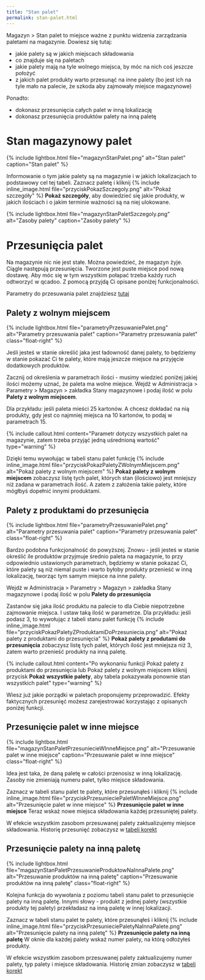 ```yaml
---
title: "Stan palet"
permalink: stan-palet.html
---
```


Magazyn > Stan palet to miejsce ważne z punktu widzenia zarządzania paletami na magazynie. Dowiesz się tutaj:
- jakie palety są w jakich miejscach składowania
- co znajduje się na paletach
- jakie palety mają na tyle wolnego miejsca, by móc na nich coś jeszcze położyć
- z jakich palet produkty warto przesunąć na inne palety (bo jest ich na tyle mało na palecie, że szkoda aby zajmowały miejsce magazynowe)

Ponadto:
- dokonasz przesunięcia całych palet w inną lokalizację
- dokonasz przesunięcia produktów palety na inną paletę

# Stan magazynowy palet

{% include lightbox.html file="magazynStanPalet.png" alt="Stan palet" caption="Stan palet" %}

Informowanie o tym jakie palety są na magazynie i w jakich lokalizacjach to podstawowy cel tej tabeli. Zaznacz paletę i kliknij {% include inline_image.html file="przyciskPokazSzczegoly.png" alt="Pokaż szczegóły" %} **Pokaż szczegóły**, aby dowiedzieć się jakie produkty, w jakich ilościach i o jakim terminie ważności są na niej ulokowane.

{% include lightbox.html file="magazynStanPaletSzczegoly.png" alt="Zasoby palety" caption="Zasoby palety" %}

# Przesunięcia palet

Na magazynie nic nie jest stałe. Można powiedzieć, że magazyn żyje. Ciągle następują przesunięcia. Tworzone jest puste miejsce pod nową dostawę. Aby móc się w tym wszystkim połapać trzeba każdy ruch odtworzyć w qcadoo. Z pomocą przyjdą Ci opisane poniżej funkcjonalności.

Parametry do przesuwania palet znajdziesz [tutaj](/parametry-magazyn#parametry-stanu-magazynowego)

## Palety z wolnym miejscem

{% include lightbox.html file="parametryPrzesuwaniePalet.png" alt="Parametry przesuwania palet" caption="Parametry przesuwania palet" class="float-right" %}

Jeśli jesteś w stanie określić jaka jest ładowność danej palety, to będziemy w stanie pokazać Ci te palety, które mają jeszcze miejsce na przyjęcie dodatkowych produktów.

Zacznij od określenia w parametrach ilości - musimy wiedzieć poniżej jakiej ilości możemy uznać, że paleta ma wolne miejsce. 
Wejdź w Administracja > Parametry > Magazyn > zakładka Stany magazynowe i podaj ilość w polu **Palety z wolnym miejscem**.

Dla przykładu: jeśli paleta mieści 25 kartonów. A chcesz dokładać na nią produkty, gdy jest co najmniej miejsca na 10 kartonów, to podaj w parametrach 15. 

{% include callout.html content="Parametr dotyczy wszystkich palet na magazynie, zatem trzeba przyjąć jedną uśrednioną wartość" type="warning" %}

Dzięki temu wywołując w tabeli stanu palet funkcję {% include inline_image.html file="przyciskPokazPaletyZWolnymMiejscem.png" alt="Pokaż palety z wolnym miejscem" %} **Pokaż palety z wolnym miejscem** zobaczysz listę tych palet, których stan (ilościowo) jest mniejszy niż zadana w parametrach ilość. A zatem z założenia takie palety, które mógłbyś dopełnić innymi produktami.


## Palety z produktami do przesunięcia

{% include lightbox.html file="parametryPrzesuwaniePalet.png" alt="Parametry przesuwania palet" caption="Parametry przesuwania palet" class="float-right" %}

Bardzo podobna funkcjonalność do powyższej. Znowu - jeśli jesteś w stanie określić ile produktów przyjmuje średnio paleta na magazynie, to przy odpowiednio ustawionych parametrach, będziemy w stanie pokazać Ci, które palety są niż niemal puste i warto byłoby produkty przenieść w inną lokalizację, tworząc tym samym miejsce na inne palety.

Wejdź w Administracja > Parametry > Magazyn > zakładka Stany magazynowe i podaj ilość w polu **Palety do przesunięcia**

Zastanów się jaka ilość produktu na palecie to dla Ciebie niepotrzebne zajmowanie miejsca. I ustaw taką ilość w parametrze. Dla przykładu: jeśli podasz 3, to wywołując z tabeli stanu palet funkcję {% include inline_image.html file="przyciskPokazPaletyZProduktamiDoPrzesuniecia.png" alt="Pokaż palety z produktami do przesunięcia" %} **Pokaż palety z produtami do przesunięcia** zobaczysz listę tych palet, których ilość jest mniejsza niż 3, zatem warto przenieść produkty na inną paletę.

{% include callout.html content="Po wykonaniu funkcji Pokaż palety z produktami do przesunięcia lub Pokaż palety z wolnym miejscem kliknij przycisk **Pokaż wszystkie palety**, aby tabela pokazywała ponownie stan wszystkich palet" type="warning" %}

Wiesz już jakie porządki w paletach proponujemy przeprowadzić. Efekty faktycznych przesunięć możesz zarejestrować korzystając z opisanych poniżej funkcji.

## Przesunięcie palet w inne miejsce

{% include lightbox.html file="magazynStanPaletPrzesuniecieWInneMiejsce.png" alt="Przesuwanie palet w inne miejsce" caption="Przesuwanie palet w inne miejsce" class="float-right" %}

Idea jest taka, że daną paletę w całości przenosisz w inną lokalizację. Zasoby nie zmieniają numeru palet, tylko miejsce składowania.

Zaznacz w tabeli stanu palet te palety, które przesunąłeś i kliknij {% include inline_image.html file="przyciskPrzesunieciePaletWInneMiejsce.png" alt="Przesunięcie palet w inne miejsce" %} **Przesunięcie palet w inne miejsce**
Teraz wskaż nowe miejsca składowania każdej przesuniętej palety.

W efekcie wszystkim zasobom przesuwanej palety zaktualizujemy miejsce składowania. Historię przesunięć zobaczysz w [tabeli korekt](/korekty)

## Przesunięcie palety na inną paletę

{% include lightbox.html file="magazynStanPaletPrzesuwanieProduktowNaInnaPalete.png" alt="Przesuwanie produktów na inną paletę" caption="Przesuwanie produktów na inną paletę" class="float-right" %}

Kolejna funkcja do wywołania z poziomu tabeli stanu palet to przesunięcie palety na inną paletę. Innymi słowy - produkt z jednej palety (wszystkie produkty tej palety) przekładasz na inną paletę w innej lokalizacji. 

Zaznacz w tabeli stanu palet te palety, które przesunąłeś i kliknij {% include inline_image.html file="przyciskPrzesunieciePaletyNaInnaPalete.png" alt="Przesunięcie palety na inną paletę" %} **Przesunięcie palety na inną paletę**
W oknie dla każdej palety wskaź numer palety, na którą odłożyłeś produkty. 

W efekcie wszystkim zasobom przesuwanej palety zaktualizujemy numer palety, typ palety i miejsce składowania. Historię zmian zobaczysz w [tabeli korekt](/korekty)